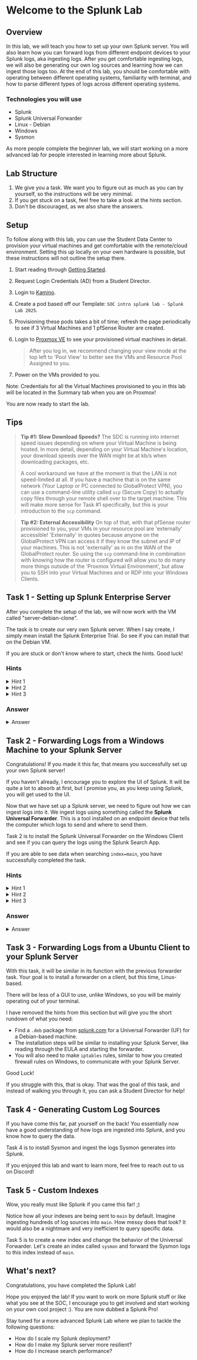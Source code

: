 # Welcome to the Splunk Lab

## Overview

In this lab, we will teach you how to set up your own Splunk server. You will also learn how you can forward logs from different endpoint devices to your Splunk logs, aka ingesting logs. After you get comfortable ingesting logs, we will also be generating our own log sources and learning how we can ingest those logs too. At the end of this lab, you should be comfortable with operating between different operating systems, familiarity with terminal, and how to parse different types of logs across different operating systems.

### Technologies you will use

- Splunk
- Splunk Universal Forwarder
- Linux - Debian
- Windows
- Sysmon

As more people complete the beginner lab, we will start working on a more advanced lab for people interested in learning more about Splunk.

## Lab Structure

1.  We give you a task. We want you to figure out as much as you can by yourself, so the instructions will be very minimal.
2.  If you get stuck on a task, feel free to take a look at the hints section.
3.  Don't be discouraged, as we also share the answers.

## Setup

To follow along with this lab, you can use the Student Data Center to provision your virtual machines and get comfortable with the remote/cloud environment. Setting this up locally on your own hardware is possible, but these instructions will not outline the setup there.

1.  Start reading through [Getting Started](https://wiki.cppsoc.xyz/en/latest/getting_started.html).

2.  Request Login Credentials (AD) from a Student Director.

3.  Login to [Kamino](https://kamino.sdc.cpp).

4.  Create a pod based off our Template: `SOC intro splunk lab - Splunk Lab 2025`.

5.  Provisioning these pods takes a bit of time; refresh the page periodically to see if 3 Virtual Machines and 1 pfSense Router are created.

6.  Login to [Proxmox VE](https://proxmox.sdc.cpp) to see your provisioned virtual machines in detail.

    > After you log in, we recommend changing your view mode at the top left to 'Pool View' to better see the VMs and Resource Pool Assigned to you.

7.  Power on the VMs provided to you.

Note: Credentials for all the Virtual Machines provisioned to you in this lab will be located in the Summary tab when you are on Proxmox!

You are now ready to start the lab.

## Tips

> **Tip #1: Slow Download Speeds?**
> The SDC is running into internet speed issues depending on where your Virtual Machine is being hosted. In more detail, depending on your Virtual Machine's location, your download speeds over the WAN might be at kb/s when downloading packages, etc.
>
> A cool workaround we have at the moment is that the LAN is not speed-limited at all. If you have a machine that is on the same network (Your Laptop or PC connected to GlobalProtect VPN), you can use a command-line utility called `scp` (Secure Copy) to actually copy files through your remote shell over to the target machine. This will make more sense for Task #1 specifically, but this is your introduction to the `scp` command.

> **Tip #2: External Accessibility**
> On top of that, with that pfSense router provisioned to you, your VMs in your resource pool are 'externally' accessible! 'Externally' in quotes because anyone on the GlobalProtect VPN can access it if they know the subnet and IP of your machines. This is not 'externally' as in on the WAN of the GlobalProtect router. So using the `scp` command-line in combination with knowing how the router is configured will allow you to do many more things outside of the 'Proxmox Virtual Environment', but allow you to SSH into your Virtual Machines and or RDP into your Windows Clients.


## Task 1 - Setting up Splunk Enterprise Server

After you complete the setup of the lab, we will now work with the VM called "server-debian-clone".

The task is to create our very own Splunk server. When I say create, I simply mean install the Splunk Enterprise Trial. So see if you can install that on the Debian VM.

If you are stuck or don't know where to start, check the hints. Good luck!

### Hints

<details>
<summary>Hint 1</summary>
You can download the installer at https://www.splunk.com/.
You will need a Splunk account.
</details>

<details>
<summary>Hint 2</summary>
We need a way to install the package we just downloaded. In Debian, we can use the `dpkg` command to install packages.
</details>

<details>
<summary>Hint 3</summary>
Just because you installed it doesn't mean it's running.
</details>

### Answer
<details>
<summary>Answer</summary>
<details>
<summary>You sure?</summary>

1.  **Download the Splunk Enterprise Trial:**
    Use the following command to download the installer:
    ```bash
    wget -O splunk-9.2.1-78803f08aabb-linux-2.6-amd64.deb "https://download.splunk.com/products/splunk/releases/9.2.1/linux/splunk-9.2.1-78803f08aabb-linux-2.6-amd64.deb"
    ```
    > **Note on slow downloads:** If `wget` is slow, you can download the file on your local machine and use `scp` to transfer it to your VM. For example:
    > ```bash
    > scp ./splunk-9.2.1-78803f08aabb-linux-2.6-amd64.deb root@172.16.x.xxx:/path/on/vm
    > ```

2.  **Install the package:**
    Navigate to the directory where you downloaded the file and run:
    ```bash
    dpkg -i splunk-9.2.1-78803f08aabb-linux-2.6-amd64.deb
    ```

3.  **Start Splunk:**
    Change to the Splunk binary directory and start the service:
    ```bash
    cd /opt/splunk/bin
    ./splunk start
    ```
    You will be prompted to accept the license and create an administrator account.

4.  **Access Splunk Web:**
    Open a web browser on your VM and go to `http://localhost:8000`. Log in with the credentials you just created.

</details>
</details>

## Task 2 - Forwarding Logs from a Windows Machine to your Splunk Server

Congratulations! If you made it this far, that means you successfully set up your own Splunk server!

If you haven't already, I encourage you to explore the UI of Splunk. It will be quite a lot to absorb at first, but I promise you, as you keep using Splunk, you will get used to the UI.

Now that we have set up a Splunk server, we need to figure out how we can ingest logs into it. We ingest logs using something called the **Splunk Universal Forwarder**. This is a tool installed on an endpoint device that tells the computer which logs to send and where to send them.

Task 2 is to install the Splunk Universal Forwarder on the Windows Client and see if you can query the logs using the Splunk Search App.

If you are able to see data when searching `index=main`, you have successfully completed the task.

### Hints

<details>
<summary>Hint 1</summary>
You can also download the Splunk Universal Forwarder at https://www.splunk.com/.
You will need a Splunk account.
</details>

<details>
<summary>Hint 2</summary>
Did you configure your Splunk server to listen?
Did you open up firewall ports?
</details>

<details>
<summary>Hint 3</summary>
When you install the Splunk Universal Forwarder, in the customize option, make sure you are installing with the local account. Using a virtual account may not send logs due to permission issues.
</details>

### Answer

<details>
<summary>Answer</summary>
<details>
<summary>You sure?</summary>

1.  **Download the Splunk Universal Forwarder:**
    You can either log into the Splunk website with your account and download the Windows version, or use this command:
    ```powershell
    Invoke-WebRequest -Uri "https://download.splunk.com/products/universalforwarder/releases/9.2.1/windows/splunkforwarder-9.2.1-78803f08aabb-x64-release.msi" -OutFile splunkforwarder-9.2.1-78803f08aabb-x64-release.msi
    ```

2.  **Install the Forwarder:**
    - Navigate to the folder where you downloaded the file and run the `.msi` installer.
    - Agree to the license and install using custom options.
    - Make sure to choose the **local account** option.
    - Select any logs you want to forward.
    - Input the IP address of the Splunk server and use the default ports.

3.  **Configure Firewall:**
    - Open up Windows Firewall and create outbound rules for TCP and UDP for ports `8089` and `9997`.

4.  **Configure Splunk Server:**
    - On your Splunk Server, log in and go to `Settings` -> `Forwarding and Receiving`.
    - Under the "Receive Data" section, click on `+Add New`.
    - Enter `9997` as the listening port and save.

5.  **Verify Data Ingestion:**
    - Go to your Splunk Search Head and search `index=main`.
    - You should see data in this index after a few minutes.

</details>
</details>

## Task 3 - Forwarding Logs from a Ubuntu Client to your Splunk Server

With this task, it will be similar in its function with the previous forwarder task. Your goal is to install a forwarder on a client, but this time, Linux-based.

There will be less of a GUI to use, unlike Windows, so you will be mainly operating out of your terminal.

I have removed the hints from this section but will give you the short rundown of what you need:

-   Find a `.deb` package from [splunk.com](https://download.splunk.com) for a Universal Forwarder (UF) for a Debian-based machine.
-   The installation steps will be similar to installing your Splunk Server, like reading through the EULA and starting the forwarder.
-   You will also need to make `iptables` rules, similar to how you created firewall rules on Windows, to communicate with your Splunk Server.

Good Luck!

If you struggle with this, that is okay. That was the goal of this task, and instead of walking you through it, you can ask a Student Director for help!

## Task 4 - Generating Custom Log Sources

If you have come this far, pat yourself on the back! You essentially now have a good understanding of how logs are ingested into Splunk, and you know how to query the data.

Task 4 is to install Sysmon and ingest the logs Sysmon generates into Splunk.

If you enjoyed this lab and want to learn more, feel free to reach out to us on Discord!

## Task 5 - Custom Indexes

Wow, you really must like Splunk if you came this far! ;)

Notice how all your indexes are being sent to `main` by default. Imagine ingesting hundreds of log sources into `main`. How messy does that look? It would also be a nightmare and very inefficient to query specific data.

Task 5 is to create a new index and change the behavior of the Universal Forwarder. Let's create an index called `sysmon` and forward the Sysmon logs to this index instead of `main`.

## What's next?

Congratulations, you have completed the Splunk Lab!

Hope you enjoyed the lab! If you want to work on more Splunk stuff or like what you see at the SOC, I encourage you to get involved and start working on your own cool project :). You are now dubbed a Splunk Pro!

Stay tuned for a more advanced Splunk Lab where we plan to tackle the following questions:

-   How do I scale my Splunk deployment?
-   How do I make my Splunk server more resilient?
-   How do I increase search performance?
